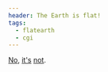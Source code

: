 ```yaml
---
header: The Earth is flat!
tags:
  - flatearth
  - cgi
---
```


[No](http://www.smarterthanthat.com/astronomy/top-10-ways-to-know-the-earth-is-not-flat/), [it's](http://www.popsci.com.au/science/10-easy-ways-you-can-tell-for-yourself-that-the-earth-is-round,414182) [not](http://nerdist.com/8-reasons-we-know-the-earth-isnt-flat/).